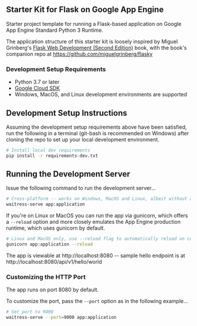 ## Starter Kit for Flask on Google App Engine

Starter project template for running a Flask-based application on
Google App Engine Standard Python 3 Runtime.

The application structure of this starter kit is loosely inspired by Miguel Grinberg's 
[Flask Web Development (Second Edition)](http://oreilly.com/catalog/0636920089056) book,
with the book's companion repo at https://github.com/miguelgrinberg/flasky


### Development Setup Requirements

- Python 3.7 or later
- [Google Cloud SDK](https://cloud.google.com/sdk/docs/)
- Windows, MacOS, and Linux development environments are supported


## Development Setup Instructions

Assuming the development setup requirements above have been satisfied,
run the following in a terminal (git-bash is recommended on Windows) after cloning the repo
to set up your local development environment.

```bash 
# Install local dev requirements
pip install -r requirements-dev.txt
```


## Running the Development Server

Issue the following command to run the development server...

```bash
# Cross-platform -- works on Windows, MacOS and Linux, albeit without a --reload option
waitress-serve app:application
```

If you're on Linux or MacOS you can run the app via gunicorn, which offers a `--reload` option and
more closely emulates the App Engine production runtime, which uses gunicorn by default.

```bash
# Linux and MacOS only, use --reload flag to automatically reload on code changes
gunicorn app:application --reload
```

The app is viewable at http://localhost:8080 -- sample hello endpoint is at http://localhost:8080/api/v1/hello/world


### Customizing the HTTP Port

The app runs on port 8080 by default.  

To customize the port, pass the `--port` option as in the following example...

```bash
# Set port to 9000
waitress-serve --port=9000 app:application
```
